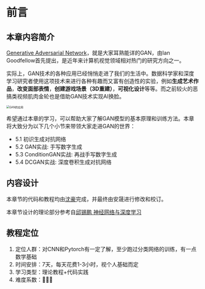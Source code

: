 # 前言

## 本章内容简介

[Generative Adversarial Network](https://arxiv.org/pdf/1406.2661.pdf)，就是大家耳熟能详的GAN，由Ian Goodfellow首先提出，是近年来计算机视觉领域相对热门的研究方向之一。

实际上，GAN技术的各种应用已经悄悄走进了我们的生活中。数据科学家和深度学习研究者使用这项技术来进行各种有趣而又富有创造性的实验，例如**生成艺术作品**，**改变面部表情**，**创建游戏场景（3D重建）**，**可视化设计**等等。而之前较火的恶搞类视频肌肉金轮也是借助GAN技术实现AI换脸。

<img src="https://raw.githubusercontent.com/datawhalechina/dive-into-cv-pytorch/master/markdown_imgs/chapter05/GAN的应用.png" alt="GAN的应用" style="zoom:50%;" />

希望通过本章的学习，可以帮助大家了解GAN模型的基本原理和训练方法。本章将大致分为以下几个小节来带领大家走进GAN的世界：

- 5.1 初识生成对抗网络
- 5.2 GAN实战: 手写数字生成
- 5.3 ConditionGAN实战: 再战手写数字生成
- 5.4 DCGAN实战: 深度卷积生成对抗网络

## 内容设计

本章节的代码和教程均由[沈豪](https://github.com/shenhao-stu)完成，并最终由安晟进行修改和校订。

本章节设计的理论部分参考自[邱锡鹏 神经网络与深度学习](https://nndl.github.io/)

## 教程定位

1. 定位人群：对CNN和Pytorch有一定了解，至少跑过分类网络的训练，有一点数学基础
2. 时间安排：7天，每天花费1-3小时，视个人基础而定
3. 学习类型：理论教程+代码实践
4. 难度系数：🌟🌟🌟

